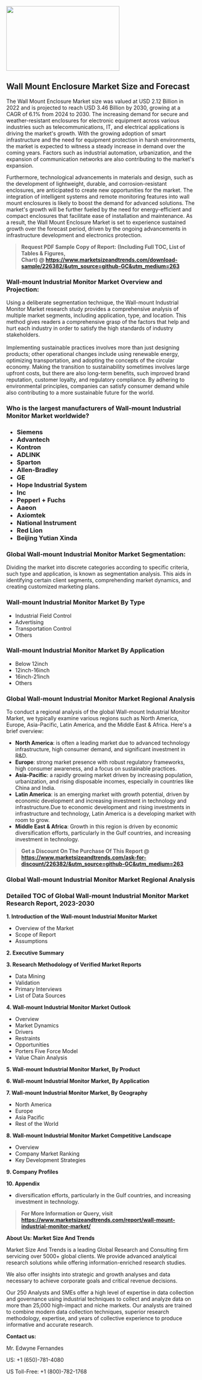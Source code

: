 <p><img class="alignnone size-medium wp-image-20088" src="https://ffe5etoiles.com/wp-content/uploads/2024/12/MST1-300x171.png" alt="" width="300" height="171" /></p><h2>Wall Mount Enclosure Market Size and Forecast</h2><p>The Wall Mount Enclosure Market size was valued at USD 2.12 Billion in 2022 and is projected to reach USD 3.46 Billion by 2030, growing at a CAGR of 6.1% from 2024 to 2030. The increasing demand for secure and weather-resistant enclosures for electronic equipment across various industries such as telecommunications, IT, and electrical applications is driving the market's growth. With the growing adoption of smart infrastructure and the need for equipment protection in harsh environments, the market is expected to witness a steady increase in demand over the coming years. Factors such as industrial automation, urbanization, and the expansion of communication networks are also contributing to the market's expansion.</p><p>Furthermore, technological advancements in materials and design, such as the development of lightweight, durable, and corrosion-resistant enclosures, are anticipated to create new opportunities for the market. The integration of intelligent systems and remote monitoring features into wall mount enclosures is likely to boost the demand for advanced solutions. The market's growth will be further fueled by the need for energy-efficient and compact enclosures that facilitate ease of installation and maintenance. As a result, the Wall Mount Enclosure Market is set to experience sustained growth over the forecast period, driven by the ongoing advancements in infrastructure development and electronics protection.</p></p><blockquote id="" class=""><strong>Request PDF Sample Copy of Report: (Including Full TOC, List of Tables &amp; Figures, Chart)&nbsp;@&nbsp;<strong><a href="https://www.marketsizeandtrends.com/download-sample/226382/&utm_source=github-GC&utm_medium=263" target="_blank">https://www.marketsizeandtrends.com/download-sample/226382/&utm_source=github-GC&utm_medium=263</a></strong></strong></blockquote><h3 id="" class="">Wall-mount Industrial Monitor Market&nbsp;Overview and Projection:</h3><p id="" class="">Using a deliberate segmentation technique, the Wall-mount Industrial Monitor Market research study provides a comprehensive analysis of multiple market segments, including application, type, and location. This method gives readers a comprehensive grasp of the factors that help and hurt each industry in order to satisfy the high standards of industry stakeholders. <br /> <br />Implementing sustainable practices involves more than just designing products; other operational changes include using renewable energy, optimizing transportation, and adopting the concepts of the circular economy. Making the transition to sustainability sometimes involves large upfront costs, but there are also long-term benefits, such improved brand reputation, customer loyalty, and regulatory compliance. By adhering to environmental principles, companies can satisfy consumer demand while also contributing to a more sustainable future for the world.</p><h3 id="" class="">Who is the largest manufacturers of&nbsp;Wall-mount Industrial Monitor Market worldwide?</h3><h3 class=""><p><ul><li>Siemens </li><li> Advantech </li><li> Kontron </li><li> ADLINK </li><li> Sparton </li><li> Allen-Bradley </li><li> GE </li><li> Hope Industrial System </li><li> Inc </li><li> Pepperl + Fuchs </li><li> Aaeon </li><li> Axiomtek </li><li> National Instrument </li><li> Red Lion </li><li> Beijing Yutian Xinda</li></ul></p></h3><h3 id="" class="">Global&nbsp;Wall-mount Industrial Monitor Market Segmentation:</h3><p id="" class="">Dividing the market into discrete categories according to specific criteria, such type and application, is known as segmentation analysis. This aids in identifying certain client segments, comprehending market dynamics, and creating customized marketing plans.</p><h3 id="" class="">Wall-mount Industrial Monitor Market&nbsp;By Type</h3><p><p><ul><li>Industrial Field Control </li><li> Advertising </li><li> Transportation Control </li><li> Others</p></li></ul></p></p><h3 id="" class="">Wall-mount Industrial Monitor Market&nbsp;By Application</h3><p class=""><p><ul><li>Below 12inch </li><li> 12inch-16inch </li><li> 16inch-21inch </li><li> Others</li></ul></p></p><h3 id="" class="">Global Wall-mount Industrial Monitor Market Regional Analysis</h3><p id="" class="">To conduct a regional analysis of the global Wall-mount Industrial Monitor Market, we typically examine various regions such as North America, Europe, Asia-Pacific, Latin America, and the Middle East &amp; Africa. Here's a brief overview:</p><ul><li><strong>North America</strong>: is often a leading market due to advanced technology infrastructure, high consumer demand, and significant investment in R&amp;D.</li><li><strong>Europe</strong>: strong market presence with robust regulatory frameworks, high consumer awareness, and a focus on sustainable practices.</li><li><strong>Asia-Pacific</strong>: a rapidly growing market driven by increasing population, urbanization, and rising disposable incomes, especially in countries like China and India.</li><li><strong>Latin America</strong>: is an emerging market with growth potential, driven by economic development and increasing investment in technology and infrastructure.Due to economic development and rising investments in infrastructure and technology, Latin America is a developing market with room to grow.</li><li><strong>Middle East &amp; Africa</strong>: Growth in this region is driven by economic diversification efforts, particularly in the Gulf countries, and increasing investment in technology.</li></ul><blockquote id="" class=""><strong>Get a Discount On The Purchase Of This Report @ <strong><a href="https://www.marketsizeandtrends.com/ask-for-discount/226382/&utm_source=github-GC&utm_medium=263" target="_blank">https://www.marketsizeandtrends.com/ask-for-discount/226382/&utm_source=github-GC&utm_medium=263</a></strong></strong></blockquote><h3 id="" class="">Global Wall-mount Industrial Monitor Market Regional Analysis</h3><h3 id="" class="">Detailed TOC of Global Wall-mount Industrial Monitor Market Research Report, 2023-2030</h3><p id="" class=""><strong>1. Introduction of the Wall-mount Industrial Monitor Market</strong></p><ul><li>Overview of the Market</li><li>Scope of Report</li><li>Assumptions</li></ul><p id="" class=""><strong>2. Executive Summary</strong></p><p id="" class=""><strong>3. Research Methodology of Verified Market Reports</strong></p><ul><li>Data Mining</li><li>Validation</li><li>Primary Interviews</li><li>List of Data Sources</li></ul><p id="" class=""><strong>4. Wall-mount Industrial Monitor Market Outlook</strong></p><ul><li>Overview</li><li>Market Dynamics</li><li>Drivers</li><li>Restraints</li><li>Opportunities</li><li>Porters Five Force Model</li><li>Value Chain Analysis</li></ul><p id="" class=""><strong>5. Wall-mount Industrial Monitor Market, By Product</strong></p><p id="" class=""><strong>6. Wall-mount Industrial Monitor Market, By Application</strong></p><p id="" class=""><strong>7. Wall-mount Industrial Monitor Market, By Geography</strong></p><ul><li>North America</li><li>Europe</li><li>Asia Pacific</li><li>Rest of the World</li></ul><p id="" class=""><strong>8. Wall-mount Industrial Monitor Market Competitive Landscape</strong></p><ul><li>Overview</li><li>Company Market Ranking</li><li>Key Development Strategies</li></ul><p id="" class=""><strong>9. Company Profiles</strong></p><p id="" class=""><strong>10. Appendix</strong></p><ul><li>diversification efforts, particularly in the Gulf countries, and increasing investment in technology.</li></ul><blockquote id="" class=""><strong>For More Information or Query, visit <strong><strong><a href="https://www.marketsizeandtrends.com/report/wall-mount-industrial-monitor-market/" target="_blank">https://www.marketsizeandtrends.com/report/wall-mount-industrial-monitor-market/</a></strong></strong></strong></blockquote><p id="" class=""><strong>About Us: Market Size And Trends</strong></p><p id="" class="">Market Size And Trends is a leading Global Research and Consulting firm servicing over 5000+ global clients. We provide advanced analytical research solutions while offering information-enriched research studies.</p><p id="" class="">We also offer insights into strategic and growth analyses and data necessary to achieve corporate goals and critical revenue decisions.</p><p id="" class="">Our 250 Analysts and SMEs offer a high level of expertise in data collection and governance using industrial techniques to collect and analyze data on more than 25,000 high-impact and niche markets. Our analysts are trained to combine modern data collection techniques, superior research methodology, expertise, and years of collective experience to produce informative and accurate research.</p><p id="" class=""><strong>Contact us:</strong></p><p id="" class="">Mr. Edwyne Fernandes</p><p id="" class="">US: +1 (650)-781-4080</p><p id="" class="">US Toll-Free: +1 (800)-782-1768</p>
